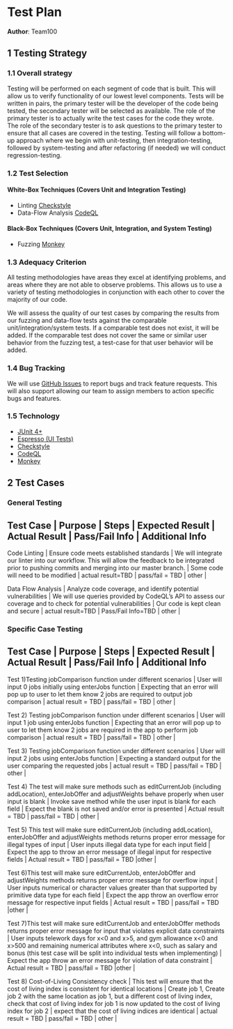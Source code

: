 # Test Plan

**Author**: Team100

## 1 Testing Strategy

### 1.1 Overall strategy


Testing will be performed on each segment of code that is built. This will allow us to verify functionality of our lowest level components. Tests will be written in pairs, the primary tester will be the developer of the code being tested, the secondary tester will be selected as available. The role of the primary tester is to actually write the test cases for the code they wrote. The role of the secondary tester is to ask questions to the primary tester to ensure that all cases are covered in the testing. Testing will follow a bottom-up approach where we begin with unit-testing, then integration-testing, followed by system-testing and after refactoring (if needed) we will conduct regression-testing.

### 1.2 Test Selection

#### White-Box Techniques (Covers Unit and Integration Testing)
- Linting [Checkstyle](https://checkstyle.org/)
- Data-Flow Analysis [CodeQL](https://codeql.github.com/docs/)

#### Black-Box Techniques (Covers Unit, Integration, and System Testing)
- Fuzzing [Monkey](https://developer.android.com/studio/test/monkey)

### 1.3 Adequacy Criterion

All testing methodologies have areas they excel at identifying problems, and areas where they are not able to observe problems. This allows us to use a variety of testing methodologies in conjunction with each other to cover the majority of our code. 

We will assess the quality of our test cases by comparing the results from our fuzzing and data-flow tests against the comparable unit/integration/system tests. If a comparable test does not exist, it will be added. If the comparable test does not cover the same or similar user behavior from the fuzzing test, a test-case for that user behavior will be added. 

### 1.4 Bug Tracking

We will use [GitHub Issues](https://github.gatech.edu/gt-omscs-se-2021fall/6300Fall21Team100/issues) to report bugs and track feature requests. This will also support allowing our team to assign members to action specific bugs and features.

### 1.5 Technology

- [JUnit 4+](https://junit.org/junit4/) 
- [Espresso (UI Tests)](https://developer.android.com/training/testing/espresso#java)
- [Checkstyle](https://checkstyle.org/) 
- [CodeQL](https://codeql.github.com/docs/)
- [Monkey](https://developer.android.com/studio/test/monkey)

## 2 Test Cases

### General Testing
Test Case | Purpose | Steps | Expected Result | Actual Result | Pass/Fail Info | Additional Info
------------------------------------------------------------------------------------------------
Code Linting | Ensure code meets established standards | We will integrate our linter into our workflow. This will allow the feedback to be integrated prior to pushing commits and merging into our master branch. | Some code will need to be modified | actual result=TBD | pass/fail = TBD | other |

Data Flow Analysis | Analyze code coverage, and identify potential vulnerabilities | We will use queries provided by CodeQL’s API to assess our coverage and to check for potential vulnerabilities | Our code is kept clean and secure | actual result=TBD | Pass/Fail Info=TBD | other |

### Specific Case Testing
Test Case | Purpose | Steps | Expected Result | Actual Result | Pass/Fail Info | Additional Info
------------------------------------------------------------------------------------------------
Test 1)Testing jobComparison function under different scenarios | User will input 0 jobs initially using enterJobs function | Expecting that an error will pop up to user to let them know 2 jobs are required to output job comparison | actual result = TBD | pass/fail = TBD | other |

Test 2) Testing jobComparison function under different scenarios | User will input 1 job using enterJobs function | Expecting that an error will pop up to user to let them know 2 jobs are required in the app to perform job comparison | actual result = TBD | pass/fail = TBD | other |

Test 3) Testing jobComparison function under different scenarios | User will input 2 jobs using enterJobs function | Expecting a standard output for the user comparing the requested jobs | actual result = TBD | pass/fail = TBD | other |

Test 4) The test will make sure methods such as editCurrentJob (including addLocation), enterJobOffer and adjustWeights behave properly when user input is blank | Invoke save method while the user input is blank for each field | Expect the blank is not saved and/or  error is presented | Actual result = TBD | pass/fail = TBD | other |

Test 5) This test will make sure editCurrentJob (including addLocation), enterJobOffer and adjustWeights methods returns proper error message for illegal types of input | User inputs illegal data type for each input field | Expect the app to throw an error message of illegal input for respective fields | Actual result = TBD | pass/fail = TBD |other |

Test 6)This test will make sure editCurrentJob, enterJobOffer and adjustWeights methods returns proper error message for overflow input | User inputs numerical or character values greater than that supported by primitive data type for each field | Expect the app throw an overflow error message for respective input fields | Actual result = TBD | pass/fail = TBD |other |

Test 7)This test will make sure editCurrentJob and enterJobOffer methods returns proper error message for input that violates explicit data constraints | User inputs telework days for x<0 and x>5, and gym allowance x<0 and x>500 and remaining numerical attributes where x<0, such as salary and bonus (this test case will be split into individual tests when implementing) | Expect the app throw an error message for violation of data constraint | Actual result = TBD | pass/fail = TBD |other |

Test 8) Cost-of-Living Consistency check | This test will ensure that the cost of living index is consistent for identical locations | Create job 1, Create job 2 with the same location as job 1, but a different cost of living index, check that cost of living index for job 1 is now updated to the cost of living index for job 2 | expect that the cost of living indices are identical | actual result = TBD | pass/fail = TBD | other |
